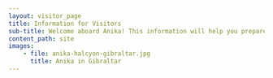 ```yaml
---
layout: visitor_page
title: Information for Visitors 
sub-title: Welcome aboard Anika! This information will help you prepare for your day sailing with us.
content_path: site
images: 
    - file: anika-halcyon-gibraltar.jpg
      title: Anika in Gibraltar
---
```

